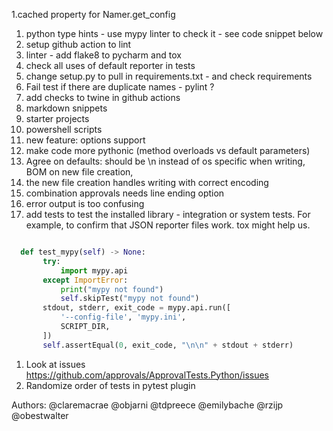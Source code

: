 1.cached property for Namer.get_config
1. python type hints - use mypy linter to check it - see code snippet below
1. setup github action to lint
1.  linter - add flake8 to pycharm and tox
1. check all uses of default reporter in tests
1. change setup.py to pull in requirements.txt - and check requirements
1. Fail test if there are duplicate names - pylint ?
1.  add checks to twine in github actions
1. markdown snippets
1. starter projects
1. powershell scripts
1. new feature: options support
1. make code more pythonic (method overloads vs default parameters)
1.  Agree on defaults: should be \n instead of os specific when writing, BOM on new file creation,
1.   the new file creation handles writing with correct encoding
1.  combination approvals needs line ending option
1.  error output is too confusing
1.  add tests to test the installed library - integration or system tests. For example, to confirm that JSON reporter files work. tox might help us.

```python

  def test_mypy(self) -> None:
       try:
           import mypy.api
       except ImportError:
           print("mypy not found")
           self.skipTest("mypy not found")
       stdout, stderr, exit_code = mypy.api.run([
           '--config-file', 'mypy.ini',
           SCRIPT_DIR,
       ])
       self.assertEqual(0, exit_code, "\n\n" + stdout + stderr)
```

1. Look at issues https://github.com/approvals/ApprovalTests.Python/issues
1. Randomize order of tests in pytest plugin


Authors:
@claremacrae
@objarni
@tdpreece
@emilybache
@rzijp
@obestwalter
